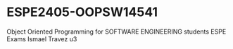 # ESPE2405-OOPSW14541
Object Oriented Programming for SOFTWARE ENGINEERING students ESPE
Exams Ismael Travez u3